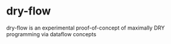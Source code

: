 # dry-flow
dry-flow is an experimental proof-of-concept of maximally DRY programming via dataflow concepts 
